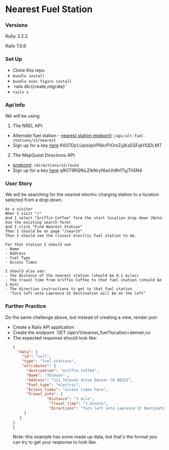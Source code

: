 # Nearest Fuel Station

### Versions

Ruby 3.2.2

Rails 7.0.6

### Set Up

- Clone this repo
- `bundle install`
- `bundle exec figaro install`
- `rails db:{create,migrate}``
- `rails s`

### Api Info

We will be using: 
1. The NREL API:
  * Alternate fuel station - [nearest station endpoint](https://developer.nrel.gov/docs/transportation/alt-fuel-stations-v1/nearest/): `/api/alt-fuel-stations/v1/nearest`
  * Sign up for a key [here](https://developer.nrel.gov/signup/) K607DjrLUpisiipVP6krP1OmZyjKaSSFqH1QDLMT
2. The MapQuest Directions API:
  * [endpoint](https://developer.mapquest.com/documentation/directions-api/route/get/): `/directions/v2/route`
  * Sign up for a key [here](https://developer.mapquest.com/) q9GT9RQfkLZIkNryf4wUh8h17yjTh5N4

### User Story 

We will be searching for the nearest electric charging station to a location selected from a drop down.

```
As a visitor
When I visit "/"
And I select "Griffin Coffee" form the start location drop down (Note: Use the existing search form)
And I click "Find Nearest Station"
Then I should be on page "/search"
Then I should see the closest electric fuel station to me.

For that station I should see
- Name
- Address
- Fuel Type
- Access Times

I should also see:
- the distance of the nearest station (should be 0.1 miles)
- the travel time from Griffin Coffee to that fuel station (should be 1 min)
- The direction instructions to get to that fuel station
  "Turn left onto Lawrence St Destination will be on the left"
```


### Further Practice

Do the same challenge above, but instead of creating a view, render json
  * Create a Rails API application 
  * Create the endpoint `GET /api/v1/nearest_fuel?location=denver,co
  * The expected response should look like: 
    ```json 
    {
      "data": {
        "id": "null",
        "type": "fuel_stations",
        "attributes": {
          "destination": "Griffin Coffee",
          "Name": "7Eleven" ,
          "Address": "111 7eleven drive Denver CO 80223",
          "Fuel_type": "electric",
          "Access_times": "access times here",
          "Travel_info": {
                   "Distance": "1 mile",
                    "Travel_time": "1 minute",
                    "Directions": "Turn left onto Lawrence St Destination will be on the left"
         }
       }
    }
    }

    ```
    Note: this example has some made up data, but that's the format you can try to get your response to look like.


